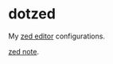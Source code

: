 # dotzed

My [zed editor](https://github.com/zed-industries/zed) configurations.

[zed note](./zed-note.md).
